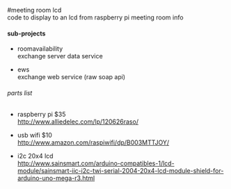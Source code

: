 #meeting room lcd  
code to display to an lcd from raspberry pi meeting room info

#### sub-projects  
+ roomavailability  
exchange server data service  

+ ews  
exchange web service (raw soap api)  

###### parts list
+ raspberry pi $35  
http://www.alliedelec.com/lp/120626raso/

+ usb wifi $10  
http://www.amazon.com/raspiwifi/dp/B003MTTJOY/

+ i2c 20x4 lcd  
http://www.sainsmart.com/arduino-compatibles-1/lcd-module/sainsmart-iic-i2c-twi-serial-2004-20x4-lcd-module-shield-for-arduino-uno-mega-r3.html

